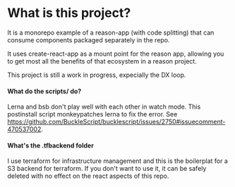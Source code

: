 # What is this project?

It is a monorepo example of a reason-app (with code splitting) that can consume  components packaged separately in the repo. 

It uses create-react-app as a mount point for the reason app, allowing you to get most all the benefits of that ecosystem in a reason project.

This project is still a work in progress, expecially the DX loop.

#### What do the scripts/ do?

Lerna and bsb don't play well with each other in watch mode.  This postinstall script monkeypatches lerna to fix the error.  See https://github.com/BuckleScript/bucklescript/issues/2750#issuecomment-470537002.

#### What's the .tfbackend folder

I use terraform for infrastructure management and this is the boilerplat for a S3 backend for terraform.  If you don't want to use it, it can be safely deleted with no effect on the react aspects of this repo.